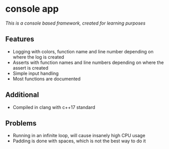 # console app
*This is a console based framework, created for learning purposes*

## Features

- Logging with colors, function name and line number depending on where the log is created
- Asserts with function names and line numbers depending on where the assert is created
- Simple input handling
- Most functions are documented

## Additional
- Compiled in clang with c++17 standard

## Problems

- Running in an infinite loop, will cause insanely high CPU usage
- Padding is done with spaces, which is not the best way to do it
